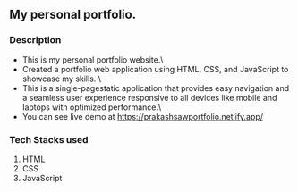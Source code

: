 ## My personal portfolio.
### Description
* This is my personal portfolio website.\
* Created a portfolio web application using HTML, CSS, and JavaScript to showcase my skills. \
* This is a single-pagestatic application that provides easy navigation and a seamless user experience responsive  to all devices like mobile and laptops with optimized performance.\
* You can see live demo at https://prakashsawportfolio.netlify.app/

### Tech Stacks used
1. HTML
2. CSS
3. JavaScript
